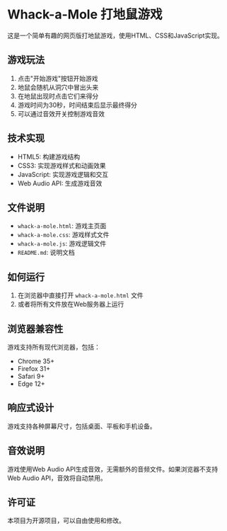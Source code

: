 # Whack-a-Mole 打地鼠游戏

这是一个简单有趣的网页版打地鼠游戏，使用HTML、CSS和JavaScript实现。

## 游戏玩法

1. 点击"开始游戏"按钮开始游戏
2. 地鼠会随机从洞穴中冒出头来
3. 在地鼠出现时点击它们来得分
4. 游戏时间为30秒，时间结束后显示最终得分
5. 可以通过音效开关控制游戏音效

## 技术实现

- HTML5: 构建游戏结构
- CSS3: 实现游戏样式和动画效果
- JavaScript: 实现游戏逻辑和交互
- Web Audio API: 生成游戏音效

## 文件说明

- `whack-a-mole.html`: 游戏主页面
- `whack-a-mole.css`: 游戏样式文件
- `whack-a-mole.js`: 游戏逻辑文件
- `README.md`: 说明文档

## 如何运行

1. 在浏览器中直接打开 `whack-a-mole.html` 文件
2. 或者将所有文件放在Web服务器上运行

## 浏览器兼容性

游戏支持所有现代浏览器，包括：
- Chrome 35+
- Firefox 31+
- Safari 9+
- Edge 12+

## 响应式设计

游戏支持各种屏幕尺寸，包括桌面、平板和手机设备。

## 音效说明

游戏使用Web Audio API生成音效，无需额外的音频文件。如果浏览器不支持Web Audio API，音效将自动禁用。

## 许可证

本项目为开源项目，可以自由使用和修改。